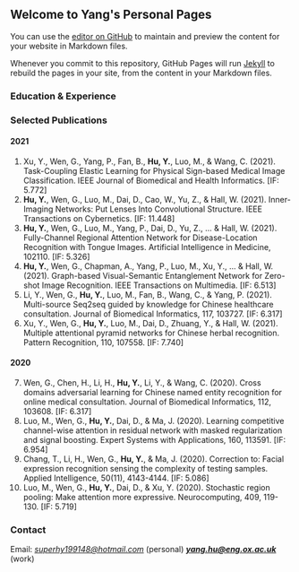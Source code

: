 ## Welcome to Yang's Personal Pages

You can use the [editor on GitHub](https://github.com/superhy/superhy.github.io/edit/main/README.md) to maintain and preview the content for your website in Markdown files.

Whenever you commit to this repository, GitHub Pages will run [Jekyll](https://jekyllrb.com/) to rebuild the pages in your site, from the content in your Markdown files.

### Education \& Experience



### Selected Publications

#### 2021
1. Xu, Y., Wen, G., Yang, P., Fan, B., **Hu, Y.**, Luo, M., & Wang, C. (2021). Task-Coupling Elastic Learning for Physical Sign-based Medical Image Classification. IEEE Journal of Biomedical and Health Informatics. [IF: 5.772]
2. **Hu, Y.**, Wen, G., Luo, M., Dai, D., Cao, W., Yu, Z., & Hall, W. (2021). Inner-Imaging Networks: Put Lenses Into Convolutional Structure. IEEE Transactions on Cybernetics. [IF: 11.448]
3. **Hu, Y.**, Wen, G., Luo, M., Yang, P., Dai, D., Yu, Z., ... & Hall, W. (2021). Fully-Channel Regional Attention Network for Disease-Location Recognition with Tongue Images. Artificial Intelligence in Medicine, 102110. [IF: 5.326]
4. **Hu, Y.**, Wen, G., Chapman, A., Yang, P., Luo, M., Xu, Y., ... & Hall, W. (2021). Graph-based Visual-Semantic Entanglement Network for Zero-shot Image Recognition. IEEE Transactions on Multimedia. [IF: 6.513]
5. Li, Y., Wen, G., **Hu, Y.**, Luo, M., Fan, B., Wang, C., & Yang, P. (2021). Multi-source Seq2seq guided by knowledge for Chinese healthcare consultation. Journal of Biomedical Informatics, 117, 103727. [IF: 6.317]
6. Xu, Y., Wen, G., **Hu, Y.**, Luo, M., Dai, D., Zhuang, Y., & Hall, W. (2021). Multiple attentional pyramid networks for Chinese herbal recognition. Pattern Recognition, 110, 107558. [IF: 7.740]

#### 2020
7. Wen, G., Chen, H., Li, H., **Hu, Y.**, Li, Y., & Wang, C. (2020). Cross domains adversarial learning for Chinese named entity recognition for online medical consultation. Journal of Biomedical Informatics, 112, 103608. [IF: 6.317]
8. Luo, M., Wen, G., **Hu, Y.**, Dai, D., & Ma, J. (2020). Learning competitive channel-wise attention in residual network with masked regularization and signal boosting. Expert Systems with Applications, 160, 113591. [IF: 6.954]
9. Chang, T., Li, H., Wen, G., **Hu, Y.**, & Ma, J. (2020). Correction to: Facial expression recognition sensing the complexity of testing samples. Applied Intelligence, 50(11), 4143-4144. [IF: 5.086]
10. Luo, M., Wen, G., **Hu, Y.**, Dai, D., & Xu, Y. (2020). Stochastic region pooling: Make attention more expressive. Neurocomputing, 409, 119-130. [IF: 5.719]

### Contact

Email: *superhy199148@hotmail.com* (personal) ***yang.hu@eng.ox.ac.uk*** (work)
